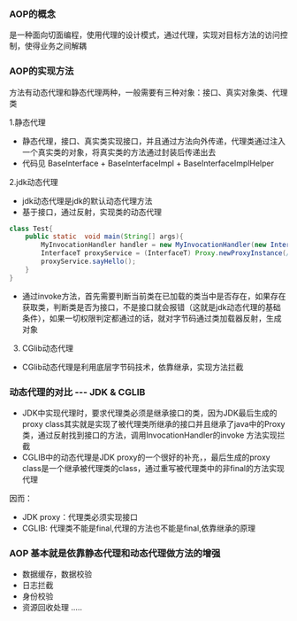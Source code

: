### AOP的概念
是一种面向切面编程，使用代理的设计模式，通过代理，实现对目标方法的访问控制，使得业务之间解耦

### AOP的实现方法
方法有动态代理和静态代理两种，一般需要有三种对象：接口、真实对象类、代理类

1.静态代理
- 静态代理，接口、真实类实现接口，并且通过方法向外传递，代理类通过注入一个真实类的对象，将真实类的方法通过封装后传递出去
- 代码见 BaseInterface  + BaseInterfaceImpl + BaseInterfaceImplHelper

2.jdk动态代理
- jdk动态代理是jdk的默认动态代理方法
- 基于接口，通过反射，实现类的动态代理
```java
class Test{
    public static  void main(String[] args){
        MyInvocationHandler handler = new MyInvocationHandler(new InterfaceTImpl());//继承InvocationHandler ,实现invoke方法，实现拦截
        InterfaceT proxyService = (InterfaceT) Proxy.newProxyInstance(/**当前类加载器*/Test.class.getClassLoader(), /**class列表*/new Class[] { InterfaceT.class },/*拦截器*/ handler);
        proxyService.sayHello();
    }
}

```
- 通过invoke方法，首先需要判断当前类在已加载的类当中是否存在，如果存在获取类，判断类是否为接口，不是接口就会报错（这就是jdk动态代理的基础条件），如果一切权限判定都通过的话，就对字节码通过类加载器反射，生成对象


3. CGlib动态代理
- CGlib动态代理是利用底层字节码技术，依靠继承，实现方法拦截

### 动态代理的对比 --- JDK & CGLIB
- JDK中实现代理时，要求代理类必须是继承接口的类，因为JDK最后生成的proxy class其实就是实现了被代理类所继承的接口并且继承了java中的Proxy类，通过反射找到接口的方法，调用InvocationHandler的invoke 方法实现拦截
- CGLIB中的动态代理是JDK proxy的一个很好的补充，，最后生成的proxy class是一个继承被代理类的class，通过重写被代理类中的非final的方法实现代理

因而：
- JDK proxy：代理类必须实现接口 
- CGLIB: 代理类不能是final,代理的方法也不能是final,依靠继承的原理

### AOP 基本就是依靠静态代理和动态代理做方法的增强
- 数据缓存，数据校验
- 日志拦截
- 身份校验
- 资源回收处理
.....


